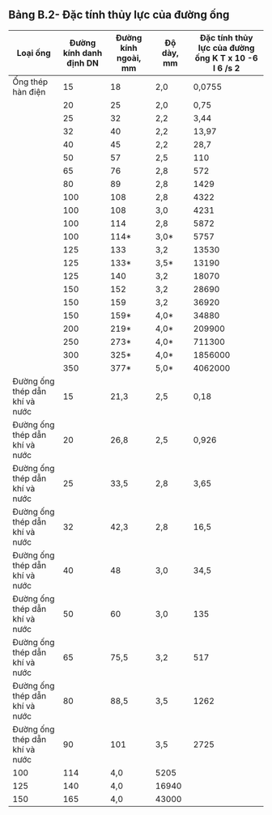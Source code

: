 ## Bảng B.2- Đặc tính thủy lực của đường ống

| Loại ống                       |   Đường kính danh định DN | Đường kính ngoài, mm   | Độ dày, mm   | Đặc tính thủy lực của đường ống K T x 10 -6 l 6 /s 2   |
|--------------------------------|---------------------------|------------------------|--------------|--------------------------------------------------------|
| Ống thép hàn điện              |                        15 | 18                     | 2,0          | 0,0755                                                 |
|                                |                        20 | 25                     | 2,0          | 0,75                                                   |
|                                |                        25 | 32                     | 2,2          | 3,44                                                   |
|                                |                        32 | 40                     | 2,2          | 13,97                                                  |
|                                |                        40 | 45                     | 2,2          | 28,7                                                   |
|                                |                        50 | 57                     | 2,5          | 110                                                    |
|                                |                        65 | 76                     | 2,8          | 572                                                    |
|                                |                        80 | 89                     | 2,8          | 1429                                                   |
|                                |                       100 | 108                    | 2,8          | 4322                                                   |
|                                |                       100 | 108                    | 3,0          | 4231                                                   |
|                                |                       100 | 114                    | 2,8          | 5872                                                   |
|                                |                       100 | 114*                   | 3,0*         | 5757                                                   |
|                                |                       125 | 133                    | 3,2          | 13530                                                  |
|                                |                       125 | 133*                   | 3,5*         | 13190                                                  |
|                                |                       125 | 140                    | 3,2          | 18070                                                  |
|                                |                       150 | 152                    | 3,2          | 28690                                                  |
|                                |                       150 | 159                    | 3,2          | 36920                                                  |
|                                |                       150 | 159*                   | 4,0*         | 34880                                                  |
|                                |                       200 | 219*                   | 4,0*         | 209900                                                 |
|                                |                       250 | 273*                   | 4,0*         | 711300                                                 |
|                                |                       300 | 325*                   | 4,0*         | 1856000                                                |
|                                |                       350 | 377*                   | 5,0*         | 4062000                                                |
| Đường ống thép dẫn khí và nước |                        15 | 21,3                   | 2,5          | 0,18                                                   |
| Đường ống thép dẫn khí và nước |                        20 | 26,8                   | 2,5          | 0,926                                                  |
| Đường ống thép dẫn khí và nước |                        25 | 33,5                   | 2,8          | 3,65                                                   |
| Đường ống thép dẫn khí và nước |                        32 | 42,3                   | 2,8          | 16,5                                                   |
| Đường ống thép dẫn khí và nước |                        40 | 48                     | 3,0          | 34,5                                                   |
| Đường ống thép dẫn khí và nước |                        50 | 60                     | 3,0          | 135                                                    |
| Đường ống thép dẫn khí và nước |                        65 | 75,5                   | 3,2          | 517                                                    |
| Đường ống thép dẫn khí và nước |                        80 | 88,5                   | 3,5          | 1262                                                   |
| Đường ống thép dẫn khí và nước |                        90 | 101                    | 3,5          | 2725                                                   |
|   100 |   114 | 4,0   |   5205 |
|   125 |   140 | 4,0   |  16940 |
|   150 |   165 | 4,0   |  43000 |